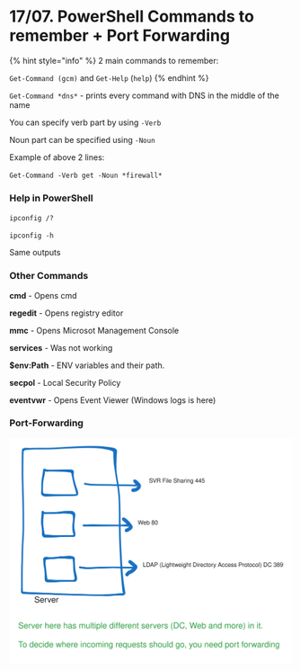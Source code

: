 # 17/07. PowerShell Commands to remember + Port Forwarding



{% hint style="info" %}
2 main commands to remember:&#x20;

`Get-Command (gcm)` and `Get-Help` (`help`)
{% endhint %}

`Get-Command *dns*` - prints every command with DNS in the middle of the name&#x20;

You can specify verb part by using `-Verb`&#x20;

Noun part can be specified using `-Noun`&#x20;

Example of above 2 lines:&#x20;

`Get-Command -Verb get -Noun *firewall*`&#x20;

### Help in PowerShell

`ipconfig /?`

`ipconfig -h`

Same outputs

### Other Commands

**cmd** - Opens cmd

**regedit** - Opens registry editor

**mmc** - Opens Microsot Management Console

**services** -  Was not working

**$env:Path** - ENV variables and their path.

**secpol** - Local Security Policy

**eventvwr** - Opens Event Viewer (Windows logs is here)

### Port-Forwarding

<img src="../../.gitbook/assets/file.excalidraw (2).svg" alt="" class="gitbook-drawing">
